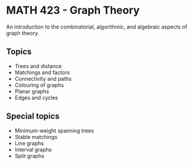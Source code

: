 # MATH 423 - Graph Theory

An introduction to the combinatorial, algorithmic, and algebraic aspects of graph theory.

## Topics
- Trees and distance
- Matchings and factors
- Connectivity and paths
- Colouring of graphs
- Planar graphs
- Edges and cycles

## Special topics
- Minimum-weight spanning trees
- Stable matchings
- Line graphs
- Interval graphs
- Split graphs
